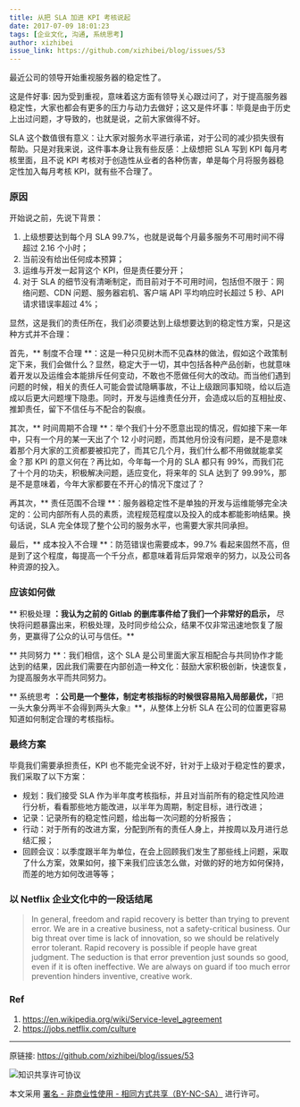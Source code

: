 ```yaml
---
title: 从把 SLA 加进 KPI 考核说起
date: 2017-07-09 18:01:23
tags: [企业文化, 沟通, 系统思考]
author: xizhibei
issue_link: https://github.com/xizhibei/blog/issues/53
---
```

最近公司的领导开始重视服务器的稳定性了。

这是件好事: 因为受到重视，意味着这方面有领导关心跟过问了，对于提高服务器稳定性，大家也都会有更多的压力与动力去做好；这又是件坏事：毕竟是由于历史上出过问题，才导致的，也就是说，之前大家做得不好。

SLA 这个数值很有意义：让大家对服务水平进行承诺，对于公司的减少损失很有帮助。只是对我来说，这件事本身让我有些反感：上级想把 SLA 写到 KPI 每月考核里面，且不说 KPI 考核对于创造性从业者的各种伤害，单是每个月将服务器稳定性加入每月考核 KPI，就有些不合理了。

### 原因
开始说之前，先说下背景：

1. 上级想要达到每个月 SLA 99.7%，也就是说每个月最多服务不可用时间不得超过 2.16 个小时；
2. 当前没有给出任何成本预算；
3. 运维与开发一起背这个 KPI，但是责任要分开；
4. 对于 SLA 的细节没有清晰制定，而目前对于不可用时间，包括但不限于：网络问题、CDN 问题、服务器宕机、客户端 API 平均响应时长超过 5 秒、API 请求错误率超过 4%；

显然，这是我们的责任所在，我们必须要达到上级想要达到的稳定性方案，只是这种方式并不合理：

首先，** 制度不合理 **：这是一种只见树木而不见森林的做法，假如这个政策制定下来，我们会做什么？显然，稳定大于一切，其中包括各种产品创新，也就意味着开发以及运维会本能排斥任何变动，不敢也不愿做任何大的改动。而当他们遇到问题的时候，相关的责任人可能会尝试隐瞒事故，不让上级跟同事知晓，给以后造成以后更大问题埋下隐患。同时，开发与运维责任分开，会造成以后的互相扯皮、推卸责任，留下不信任与不配合的裂痕。

其次，** 时间周期不合理 **：举个我们十分不愿意出现的情况，假如接下来一年中，只有一个月的某一天出了个 12 小时问题，而其他月份没有问题，是不是意味着那个月大家的工资都要被扣完了，而其它几个月，我们什么都不用做就能拿奖金？那 KPI 的意义何在？再比如，今年每一个月的 SLA 都只有 99%，而我们花了十个月的功夫，积极解决问题，适应变化，将来年的 SLA 达到了 99.99%，那是不是意味着，今年大家都要在不开心的情况下度过了？

再其次，** 责任范围不合理 **：服务器稳定性不是单独的开发与运维能够完全决定的：公司内部所有人员的素质，流程规范程度以及投入的成本都能影响结果。换句话说，SLA 完全体现了整个公司的服务水平，也需要大家共同承担。

最后，** 成本投入不合理 **：防范错误也需要成本，99.7% 看起来固然不高，但是到了这个程度，每提高一个千分点，都意味着背后异常艰辛的努力，以及公司各种资源的投入。

### 应该如何做
** 积极处理 **：我认为之前的 Gitlab 的删库事件给了我们一个非常好的启示，** 尽快将问题暴露出来，积极处理，及时同步给公众，结果不仅非常迅速地恢复了服务，更赢得了公众的认可与信任。**

** 共同努力 **：我们相信，这个 SLA 是公司里面大家互相配合与共同协作才能达到的结果，因此我们需要在内部创造一种文化：鼓励大家积极创新，快速恢复，为提高服务水平而共同努力。

** 系统思考 **：公司是一个整体，制定考核指标的时候很容易陷入局部最优，**『把一头大象分两半不会得到两头大象』**，从整体上分析 SLA 在公司的位置更容易知道如何制定合理的考核指标。

### 最终方案
毕竟我们需要承担责任，KPI 也不能完全说不好，针对于上级对于稳定性的要求，我们采取了以下方案：

- 规划：我们接受 SLA 作为半年度考核指标，并且对当前所有的稳定性风险进行分析，看看那些地方能改进，以半年为周期，制定目标，进行改进；
- 记录：记录所有的稳定性问题，给出每一次问题的分析报告；
- 行动：对于所有的改进方案，分配到所有的责任人身上，并按周以及月进行总结汇报；
- 回顾会议：以季度跟半年为单位，在会上回顾我们发生了那些线上问题，采取了什么方案，效果如何，接下来我们应该怎么做，对做的好的地方如何保持，而差的地方如何改进等等；

### 以 Netflix 企业文化中的一段话结尾

> In general, freedom and rapid recovery is better than trying to prevent error. We are in a creative business, not a safety-critical business. Our big threat over time is lack of innovation, so we should be relatively error tolerant. Rapid recovery is possible if people have great judgment. The seduction is that error prevention just sounds so good, even if it is often ineffective. We are always on guard if too much error prevention hinders inventive, creative work. 

### Ref
1. https://en.wikipedia.org/wiki/Service-level_agreement
2. https://jobs.netflix.com/culture



***
原链接: https://github.com/xizhibei/blog/issues/53

![知识共享许可协议](https://i.creativecommons.org/l/by-nc-sa/4.0/88x31.png "署名 - 非商业性使用 - 相同方式共享（BY-NC-SA）")

本文采用 [署名 - 非商业性使用 - 相同方式共享（BY-NC-SA）](https://creativecommons.org/licenses/by-nc-sa/4.0/deed.zh) 进行许可。
